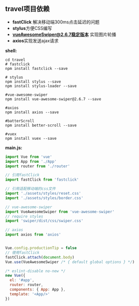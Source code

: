 ## travel项目依赖

- **fastClick** 解决移动端300ms点击延迟的问题
- **stylus**方便CSS编写
- **vueAwesomeSwiper@2.6.7稳定版本** 实现图片轮播
- **axios**实现发送ajax请求



**shell:**

```shell
cd travel
# fastclick
npm install fastclick --save

# stylus
npm install stylus --save
npm install stylus-loader --save

#vue-awesome-swiper
npm install vue-awesome-swiper@2.6.7 --save

#axios
npm install axios --save

#batterScroll
npm install better-scroll --save

#vuex
npm install vuex --save

```



**main.js:**

```javascript
import Vue from 'vue'
import App from './App'
import router from './router'

// 引用fastClick
import fastClick from 'fastclick'

// 引用适配移动端的css文件
import './assets/styles/reset.css'
import './assets/styles/border.css'

// vue-awesome-swiper
import VueAwesomeSwiper from 'vue-awesome-swiper'
// require styles
import 'swiper/dist/css/swiper.css'

// axios
import axios from 'axios'


Vue.config.productionTip = false
// 使用fastClick
fastClick.attach(document.body)
Vue.use(VueAwesomeSwiper /* { default global options } */)

/* eslint-disable no-new */
new Vue({
  el: '#app',
  router: router,
  components: { App: App },
  template: '<App/>'
})
```




